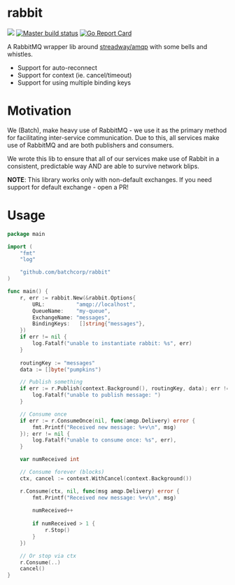 rabbit
======
[![](https://godoc.org/github.com/batchcorp/rabbit?status.svg)](http://godoc.org/github.com/batchcorp/rabbit) [![Master build status](https://github.com/batchcorp/rabbit/workflows/main/badge.svg)](https://github.com/batchcorp/rabbit/actions) [![Go Report Card](https://goreportcard.com/badge/github.com/batchcorp/rabbit)](https://goreportcard.com/report/github.com/batchcorp/rabbit)

A RabbitMQ wrapper lib around [streadway/amqp](https://github.com/streadway/amqp) 
with some bells and whistles.

* Support for auto-reconnect
* Support for context (ie. cancel/timeout)
* Support for using multiple binding keys

# Motivation

We (Batch), make heavy use of RabbitMQ - we use it as the primary method for
facilitating inter-service communication. Due to this, all services make use of
RabbitMQ and are both publishers and consumers.

We wrote this lib to ensure that all of our services make use of Rabbit in a
consistent, predictable way AND are able to survive network blips.

**NOTE**: This library works only with non-default exchanges. If you need support
for default exchange - open a PR!

# Usage
```go
package main

import (
    "fmt"
    "log"  

    "github.com/batchcorp/rabbit"
)

func main() { 
    r, err := rabbit.New(&rabbit.Options{
        URL:          "amqp://localhost",
        QueueName:    "my-queue",
        ExchangeName: "messages",
        BindingKeys:   []string{"messages"},
    })
    if err != nil {
        log.Fatalf("unable to instantiate rabbit: %s", err)
    }
    
    routingKey := "messages"
    data := []byte("pumpkins")

    // Publish something
    if err := r.Publish(context.Background(), routingKey, data); err != nil {
        log.Fatalf("unable to publish message: ")
    }

    // Consume once
    if err := r.ConsumeOnce(nil, func(amqp.Delivery) error {
        fmt.Printf("Received new message: %+v\n", msg)
    }); err != nil {
        log.Fatalf("unable to consume once: %s", err),
    }

    var numReceived int

    // Consume forever (blocks)
    ctx, cancel := context.WithCancel(context.Background())

    r.Consume(ctx, nil, func(msg amqp.Delivery) error {
        fmt.Printf("Received new message: %+v\n", msg)
        
        numReceived++
        
        if numReceived > 1 {
            r.Stop()
        }
    })

    // Or stop via ctx 
    r.Consume(..)
    cancel()
}
```
